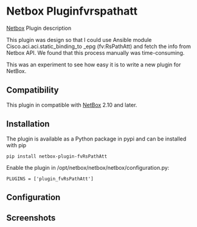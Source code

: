 # Netbox Pluginfvrspathatt
[Netbox](https://github.com/netbox-community/netbox) Plugin description

This plugin was design so that I could use Ansible module Cisco.aci.aci.static_binding_to _epg (fv:RsPathAtt) and fetch the info from Netbox API.
We found that this process manually was time-consuming.

This was an experiment to see how easy it is to write a new plugin for NetBox.

## Compatibility

This plugin in compatible with [NetBox](https://netbox.readthedocs.org/) 2.10 and later.

## Installation

The plugin is available as a Python package in pypi and can be installed with pip

```
pip install netbox-plugin-fvRsPathAtt
```
Enable the plugin in /opt/netbox/netbox/netbox/configuration.py:
```
PLUGINS = ['plugin_fvRsPathAtt']
```

## Configuration

## Screenshots

